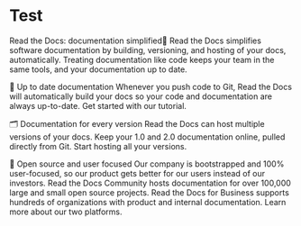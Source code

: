 # Test


Read the Docs: documentation simplified
Read the Docs simplifies software documentation by building, versioning, and hosting of your docs, automatically. Treating documentation like code keeps your team in the same tools, and your documentation up to date.

🔄 Up to date documentation
Whenever you push code to Git, Read the Docs will automatically build your docs so your code and documentation are always up-to-date. Get started with our tutorial.

🗂️ Documentation for every version
Read the Docs can host multiple versions of your docs. Keep your 1.0 and 2.0 documentation online, pulled directly from Git. Start hosting all your versions.

💓 Open source and user focused
Our company is bootstrapped and 100% user-focused, so our product gets better for our users instead of our investors. Read the Docs Community hosts documentation for over 100,000 large and small open source projects. Read the Docs for Business supports hundreds of organizations with product and internal documentation. Learn more about our two platforms.

##
